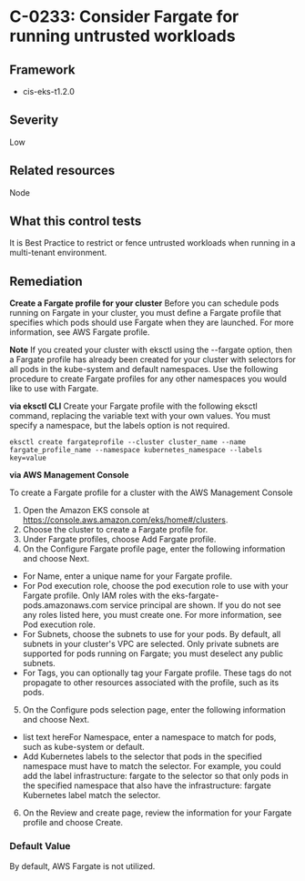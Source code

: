 # C-0233: Consider Fargate for running untrusted workloads

## Framework
* cis-eks-t1.2.0
 
## Severity
Low


 
## Related resources
Node
 
## What this control tests 
It is Best Practice to restrict or fence untrusted workloads when running in a multi-tenant environment.
 
## Remediation
**Create a Fargate profile for your cluster**
Before you can schedule pods running on Fargate in your cluster, you must define a Fargate profile that specifies which pods should use Fargate when they are launched. For more information, see AWS Fargate profile.

 **Note**
If you created your cluster with eksctl using the --fargate option, then a Fargate profile has already been created for your cluster with selectors for all pods in the kube-system and default namespaces. Use the following procedure to create Fargate profiles for any other namespaces you would like to use with Fargate.

 **via eksctl CLI**
Create your Fargate profile with the following eksctl command, replacing the variable text with your own values. You must specify a namespace, but the labels option is not required.

 
```
eksctl create fargateprofile --cluster cluster_name --name fargate_profile_name --namespace kubernetes_namespace --labels key=value

```
 **via AWS Management Console**

 To create a Fargate profile for a cluster with the AWS Management Console

 1. Open the Amazon EKS console at <https://console.aws.amazon.com/eks/home#/clusters>.
2. Choose the cluster to create a Fargate profile for.
3. Under Fargate profiles, choose Add Fargate profile.
4. On the Configure Fargate profile page, enter the following information and choose Next.

 * For Name, enter a unique name for your Fargate profile.
* For Pod execution role, choose the pod execution role to use with your Fargate profile. Only IAM roles with the eks-fargate-pods.amazonaws.com service principal are shown. If you do not see any roles listed here, you must create one. For more information, see Pod execution role.
* For Subnets, choose the subnets to use for your pods. By default, all subnets in your cluster's VPC are selected. Only private subnets are supported for pods running on Fargate; you must deselect any public subnets.
* For Tags, you can optionally tag your Fargate profile. These tags do not propagate to other resources associated with the profile, such as its pods.

 5. On the Configure pods selection page, enter the following information and choose Next.

 * list text hereFor Namespace, enter a namespace to match for pods, such as kube-system or default.
* Add Kubernetes labels to the selector that pods in the specified namespace must have to match the selector. For example, you could add the label infrastructure: fargate to the selector so that only pods in the specified namespace that also have the infrastructure: fargate Kubernetes label match the selector.

 6. On the Review and create page, review the information for your Fargate profile and choose Create.
 
### Default Value
By default, AWS Fargate is not utilized.
 
